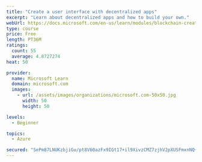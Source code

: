 ```yaml
---
title: "Create a user interface with decentralized apps"
excerpt: "Learn about decentralized apps and how to build your own."
webUrl: https://docs.microsoft.com/en-us/learn/modules/blockchain-create-ui-decentralized-apps/
type: course
price: Free
length: PT36M
ratings:
  count: 55
  average: 4.8727274
heat: 50

provider:
  name: Microsoft Learn
  domain: microsoft.com
  images:
    - url: /assets/images/organizations/microsoft.com-50x50.jpg
      width: 50
      height: 50

levels:
  - Beginner

topics:
  - Azure

secured: "SePm87LNUKzbjiGu/pt8V60azFx9IGt17+il9XivzCMZ7zjhV2pXUSFmxnNQ+sP2NtBuGdGiMrYA3S3M/IEJkKuL+a/sr9O5gNg/rxBYidcgLIgHvq68Ste1PZ4+HEUIoNHjtZ7h8sQx1Ubcm0x4QdEQoEx9dXWgUN9WU+wOmvMwW0NHhh0if0DhmqsbX8phK1z60GKLtOq2jP0zkFQnfSK8G60+1o0O+HlyonlCV54MF88K2+gbuCEdomEUmfQx4WyQsaFlzsXuQ0RINQ1NbhEJema1TNO1icEmc8WA7UUh/pL3Vn2KRMz/wwY1UWm80bjRyFmVgD/4qNx73my0pJ0nsU3YcD0TQERJ6OdJkwHcZc09Srw5t9AglnLSazRwz6xKvsxnOk5hgNCSXjQ9gRy8bbJo+qe1ZtrDVsznF+c=;daLuiNmix4+pVN+Xc9lXRg=="
---
```


